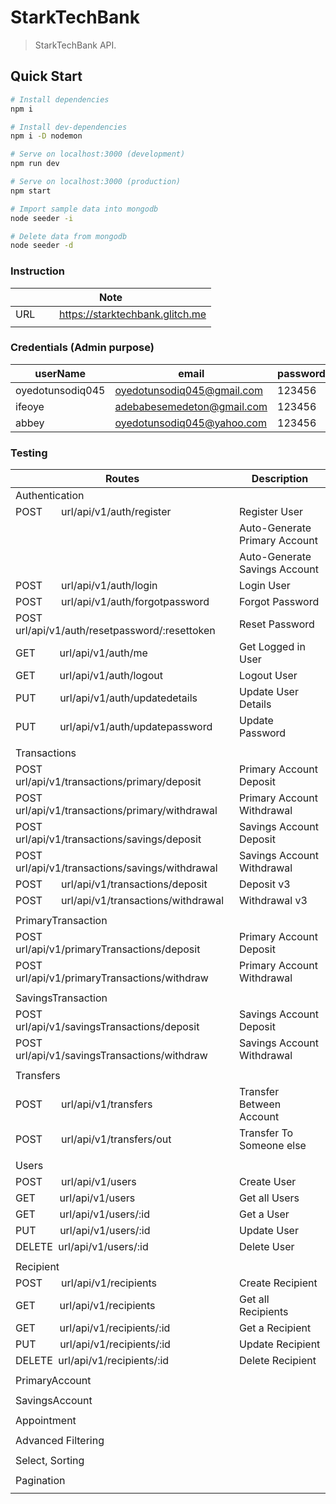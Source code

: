 # StarkTechBank

> StarkTechBank API.

## Quick Start

```bash
# Install dependencies
npm i

# Install dev-dependencies
npm i -D nodemon

# Serve on localhost:3000 (development)
npm run dev

# Serve on localhost:3000 (production)
npm start

# Import sample data into mongodb
node seeder -i

# Delete data from mongodb
node seeder -d
```

### Instruction

| Note                                                            |
| --------------------------------------------------------------- |
| URL &nbsp; &nbsp; &nbsp; &nbsp; https://starktechbank.glitch.me |
|                                                                 |

### Credentials (Admin purpose)

| userName         | email                      | password |
| ---------------- | -------------------------- | -------- |
| oyedotunsodiq045 | oyedotunsodiq045@gmail.com | 123456   |
| ifeoye           | adebabesemedeton@gmail.com | 123456   |
| abbey            | oyedotunsodiq045@yahoo.com | 123456   |

### Testing

| Routes                                                               | Description                   |
| -------------------------------------------------------------------- | ----------------------------- |
| Authentication                                                       |                               |
| POST &nbsp; &nbsp; &nbsp; url/api/v1/auth/register                   | Register User                 |
|                                                                      | Auto-Generate Primary Account |
|                                                                      | Auto-Generate Savings Account |
| POST &nbsp; &nbsp; &nbsp; url/api/v1/auth/login                      | Login User                    |
| POST &nbsp; &nbsp; &nbsp; url/api/v1/auth/forgotpassword             | Forgot Password               |
| POST &nbsp; &nbsp; &nbsp; url/api/v1/auth/resetpassword/:resettoken  | Reset Password                |
| GET &nbsp; &nbsp; &nbsp; &nbsp; url/api/v1/auth/me                   | Get Logged in User            |
| GET &nbsp; &nbsp; &nbsp; &nbsp; url/api/v1/auth/logout               | Logout User                   |
| PUT &nbsp; &nbsp; &nbsp; &nbsp; url/api/v1/auth/updatedetails        | Update User Details           |
| PUT &nbsp; &nbsp; &nbsp; &nbsp; url/api/v1/auth/updatepassword       | Update Password               |
|                                                                      |                               |
| Transactions                                                         |                               |
| POST &nbsp; &nbsp; &nbsp; url/api/v1/transactions/primary/deposit    | Primary Account Deposit       |
| POST &nbsp; &nbsp; &nbsp; url/api/v1/transactions/primary/withdrawal | Primary Account Withdrawal    |
| POST &nbsp; &nbsp; &nbsp; url/api/v1/transactions/savings/deposit    | Savings Account Deposit       |
| POST &nbsp; &nbsp; &nbsp; url/api/v1/transactions/savings/withdrawal | Savings Account Withdrawal    |
| POST &nbsp; &nbsp; &nbsp; url/api/v1/transactions/deposit            | Deposit v3                    |
| POST &nbsp; &nbsp; &nbsp; url/api/v1/transactions/withdrawal         | Withdrawal v3                 |
|                                                                      |                               |
| PrimaryTransaction                                                   |                               |
| POST &nbsp; &nbsp; &nbsp; url/api/v1/primaryTransactions/deposit     | Primary Account Deposit       |
| POST &nbsp; &nbsp; &nbsp; url/api/v1/primaryTransactions/withdraw    | Primary Account Withdrawal    |
|                                                                      |                               |
| SavingsTransaction                                                   |                               |
| POST &nbsp; &nbsp; &nbsp; url/api/v1/savingsTransactions/deposit     | Savings Account Deposit       |
| POST &nbsp; &nbsp; &nbsp; url/api/v1/savingsTransactions/withdraw    | Savings Account Withdrawal    |
|                                                                      |                               |
| Transfers                                                            |                               |
| POST &nbsp; &nbsp; &nbsp; url/api/v1/transfers                       | Transfer Between Account      |
| POST &nbsp; &nbsp; &nbsp; url/api/v1/transfers/out                   | Transfer To Someone else      |
|                                                                      |                               |
| Users                                                                |                               |
| POST &nbsp; &nbsp; &nbsp; url/api/v1/users                           | Create User                   |
| GET &nbsp; &nbsp; &nbsp; &nbsp; url/api/v1/users                     | Get all Users                 |
| GET &nbsp; &nbsp; &nbsp; &nbsp; url/api/v1/users/:id                 | Get a User                    |
| PUT &nbsp; &nbsp; &nbsp; &nbsp; url/api/v1/users/:id                 | Update User                   |
| DELETE &nbsp;url/api/v1/users/:id                                    | Delete User                   |
|                                                                      |                               |
| Recipient                                                            |                               |
| POST &nbsp; &nbsp; &nbsp; url/api/v1/recipients                      | Create Recipient              |
| GET &nbsp; &nbsp; &nbsp; &nbsp; url/api/v1/recipients                | Get all Recipients            |
| GET &nbsp; &nbsp; &nbsp; &nbsp; url/api/v1/recipients/:id            | Get a Recipient               |
| PUT &nbsp; &nbsp; &nbsp; &nbsp; url/api/v1/recipients/:id            | Update Recipient              |
| DELETE &nbsp;url/api/v1/recipients/:id                               | Delete Recipient              |
|                                                                      |                               |
| PrimaryAccount                                                       |                               |
|                                                                      |                               |
| SavingsAccount                                                       |                               |
|                                                                      |                               |
| Appointment                                                          |                               |
|                                                                      |                               |
| Advanced Filtering                                                   |                               |
|                                                                      |                               |
| Select, Sorting                                                      |                               |
|                                                                      |                               |
| Pagination                                                           |                               |
|                                                                      |                               |
